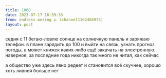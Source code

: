 ```yaml
---
title: 1068
date: 2023-07-17 16:39:33
from: endless шизing ⍼ (channel1162404975)
layout: post
---
```


седня с 11 бегаю-ловлю солнце на солнечную панель и заряжаю телефон. в плане зарядить до 100 и выйти на связь, узнать прогноз погоды, а может книжек каких-либо ещё закачать на электронную.
наверное, за последние года никогда так много не читал, как сейчас

а общество уже здесь явно редеет и становится всё скучнее, хорошо хоть ливней больше нет
